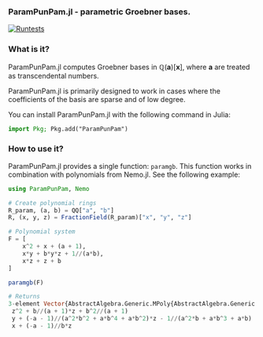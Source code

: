 ### ParamPunPam.jl - parametric Groebner bases.

[![Runtests](https://github.com/sumiya11/ParamPunPam.jl/actions/workflows/Runtests.yml/badge.svg)](https://github.com/sumiya11/ParamPunPam.jl/actions/workflows/Runtests.yml)

### What is it?

ParamPunPam.jl computes Groebner bases in $\mathbb{Q}(\mathbf{a})[\mathbf{x}]$, where $\mathbf{a}$ are treated as transcendental numbers.

ParamPunPam.jl is primarily designed to work in cases where the coefficients of the basis are sparse and of low degree.

You can install ParamPunPam.jl with the following command in Julia:

```julia
import Pkg; Pkg.add("ParamPunPam")
```

### How to use it?

ParamPunPam.jl provides a single function: `paramgb`.
This function works in combination with polynomials from Nemo.jl.
See the following example:

```julia
using ParamPunPam, Nemo

# Create polynomial rings
R_param, (a, b) = QQ["a", "b"]
R, (x, y, z) = FractionField(R_param)["x", "y", "z"]

# Polynomial system
F = [
    x^2 + x + (a + 1),
    x*y + b*y*z + 1//(a*b),
    x*z + z + b
]

paramgb(F)

# Returns
3-element Vector{AbstractAlgebra.Generic.MPoly{AbstractAlgebra.Generic.Frac{fmpq_mpoly}}}:
 z^2 + b//(a + 1)*z + b^2//(a + 1)
 y + (-a - 1)//(a^2*b^2 + a*b^4 + a*b^2)*z - 1//(a^2*b + a*b^3 + a*b)
 x + (-a - 1)//b*z
```
